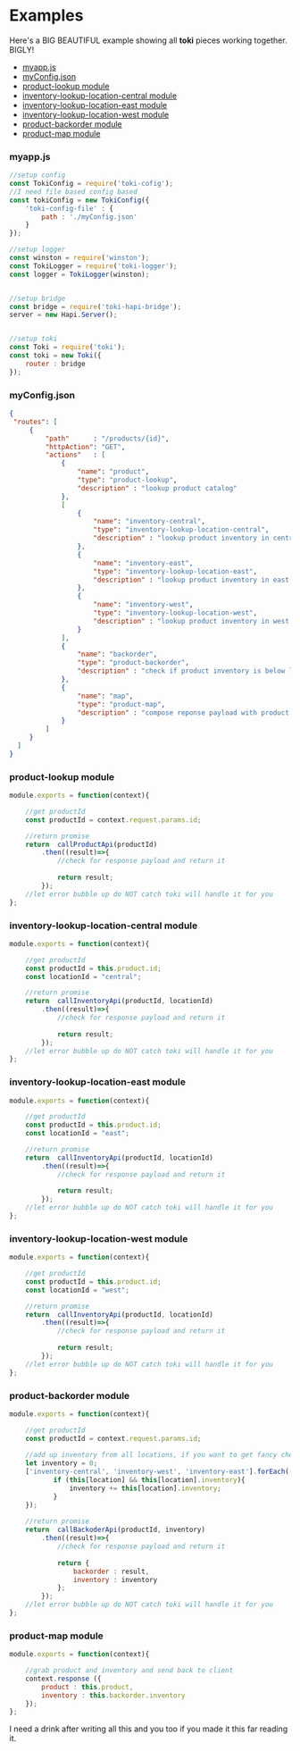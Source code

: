 # Examples

Here's a BIG BEAUTIFUL example showing all __toki__ pieces working together. BIGLY! 

<!-- START doctoc generated TOC please keep comment here to allow auto update -->
<!-- DON'T EDIT THIS SECTION, INSTEAD RE-RUN doctoc TO UPDATE -->


- [myapp.js](#myappjs)
- [myConfig.json](#myconfigjson)
- [product-lookup module](#product-lookup-module)
- [inventory-lookup-location-central module](#inventory-lookup-location-central-module)
- [inventory-lookup-location-east module](#inventory-lookup-location-east-module)
- [inventory-lookup-location-west module](#inventory-lookup-location-west-module)
- [product-backorder module](#product-backorder-module)
- [product-map module](#product-map-module)

<!-- END doctoc generated TOC please keep comment here to allow auto update -->

### myapp.js

```javascript
//setup config
const TokiConfig = require('toki-cofig');
//I need file based config based
const tokiConfig = new TokiConfig({
    'toki-config-file' : {
        path : './myConfig.json'
    }
});

//setup logger
const winston = require('winston');
const TokiLogger = require('toki-logger');
const logger = TokiLogger(winston);


//setup bridge 
const bridge = require('toki-hapi-bridge');
server = new Hapi.Server();


//setup toki
const Toki = require('toki');
const toki = new Toki({
    router : bridge
});
```


### myConfig.json

```json
{
 "routes": [
     {
         "path"      : "/products/{id}",
         "httpAction": "GET",
         "actions"   : [
             {                    
                 "name": "product",
                 "type": "product-lookup",
                 "description" : "lookup product catalog"
             },
             [
                 {                    
                     "name": "inventory-central",
                     "type": "inventory-lookup-location-central",
                     "description" : "lookup product inventory in central region"                 
                 },
                 {                    
                     "name": "inventory-east",
                     "type": "inventory-lookup-location-east",
                     "description" : "lookup product inventory in east region"                 
                 },
                 {                    
                     "name": "inventory-west",
                     "type": "inventory-lookup-location-west",
                     "description" : "lookup product inventory in west region"                 
                 }
             ], 
             {                    
                 "name": "backorder",
                 "type": "product-backorder",
                 "description" : "check if product inventory is below limit and initiate backorder"                 
             },
             {                    
                 "name": "map",
                 "type": "product-map",
                 "description" : "compose reponse payload with product description and inventory"                 
             }                         
         ]
     }
  ]
}
```


### product-lookup module

```javascript
module.exports = function(context){

    //get productId
    const productId = context.request.params.id; 

    //return promise
    return  callProductApi(productId)
        .then((result)=>{       
            //check for response payload and return it
            
            return result;
        });    
    //let error bubble up do NOT catch toki will handle it for you    
};
```
### inventory-lookup-location-central module

```javascript
module.exports = function(context){

    //get productId
    const productId = this.product.id;
    const locationId = "central";

    //return promise
    return  callInventoryApi(productId, locationId)
        .then((result)=>{       
            //check for response payload and return it
            
            return result;
        });    
    //let error bubble up do NOT catch toki will handle it for you    
};
```

### inventory-lookup-location-east module

```javascript
module.exports = function(context){

    //get productId
    const productId = this.product.id;
    const locationId = "east";

    //return promise
    return  callInventoryApi(productId, locationId)
        .then((result)=>{       
            //check for response payload and return it
            
            return result;
        });    
    //let error bubble up do NOT catch toki will handle it for you    
};
```

### inventory-lookup-location-west module

```javascript
module.exports = function(context){

    //get productId
    const productId = this.product.id;
    const locationId = "west";

    //return promise
    return  callInventoryApi(productId, locationId)
        .then((result)=>{       
            //check for response payload and return it
            
            return result;
        });    
    //let error bubble up do NOT catch toki will handle it for you    
};
```

### product-backorder module

```javascript
module.exports = function(context){

    //get productId
    const productId = context.request.params.id;
    
    //add up inventory from all locations, if you want to get fancy check for object existance    
    let inventory = 0;
    ['inventory-central', 'inventory-west', 'inventory-east'].forEach((location)=>{
           if (this[location] && this[location].inventory){
               inventory += this[location].inventory;
           }        
    });
    
    //return promise
    return  callBackoderApi(productId, inventory)
        .then((result)=>{       
            //check for response payload and return it
            
            return {
                backorder : result,
                inventory : inventory
            };
        });    
    //let error bubble up do NOT catch toki will handle it for you    
};
```

### product-map module

```javascript
module.exports = function(context){

    //grab product and inventory and send back to client
    context.response ({
        product : this.product,
        inventory : this.backorder.inventory
    });
};
```

I need a drink after writing all this and you too if you made it this far reading it.
